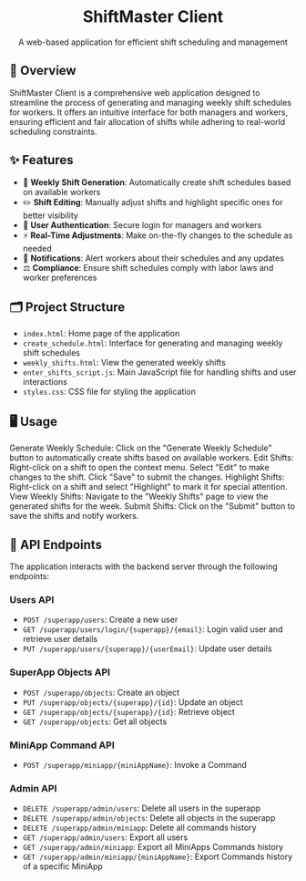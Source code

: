 <h1 align="center">ShiftMaster Client</h1>

<p align="center">A web-based application for efficient shift scheduling and management</p>

<h2>🚀 Overview</h2>

ShiftMaster Client is a comprehensive web application designed to streamline the process of generating and managing weekly shift schedules for workers. It offers an intuitive interface for both managers and workers, ensuring efficient and fair allocation of shifts while adhering to real-world scheduling constraints.

<h2>✨ Features</h2>

- 📅 **Weekly Shift Generation**: Automatically create shift schedules based on available workers
- ✏️ **Shift Editing**: Manually adjust shifts and highlight specific ones for better visibility
- 🔐 **User Authentication**: Secure login for managers and workers
- ⚡ **Real-Time Adjustments**: Make on-the-fly changes to the schedule as needed
- 📣 **Notifications**: Alert workers about their schedules and any updates
- ⚖️ **Compliance**: Ensure shift schedules comply with labor laws and worker preferences

<h2>🗂️ Project Structure</h2>

- `index.html`: Home page of the application
- `create_schedule.html`: Interface for generating and managing weekly shift schedules
- `weekly_shifts.html`: View the generated weekly shifts
- `enter_shifts_script.js`: Main JavaScript file for handling shifts and user interactions
- `styles.css`: CSS file for styling the application

<h2>🖥️ Usage</h2>

Generate Weekly Schedule: Click on the "Generate Weekly Schedule" button to automatically create shifts based on available workers.
Edit Shifts: Right-click on a shift to open the context menu. Select "Edit" to make changes to the shift. Click "Save" to submit the changes.
Highlight Shifts: Right-click on a shift and select "Highlight" to mark it for special attention.
View Weekly Shifts: Navigate to the "Weekly Shifts" page to view the generated shifts for the week.
Submit Shifts: Click on the "Submit" button to save the shifts and notify workers.

<h2>🔗 API Endpoints</h2>

The application interacts with the backend server through the following endpoints:

<h3>Users API</h3>

- `POST /superapp/users`: Create a new user
- `GET /superapp/users/login/{superapp}/{email}`: Login valid user and retrieve user details
- `PUT /superapp/users/{superapp}/{userEmail}`: Update user details

<h3>SuperApp Objects API</h3>

- `POST /superapp/objects`: Create an object
- `PUT /superapp/objects/{superapp}/{id}`: Update an object
- `GET /superapp/objects/{superapp}/{id}`: Retrieve object
- `GET /superapp/objects`: Get all objects

<h3>MiniApp Command API</h3>

- `POST /superapp/miniapp/{miniAppName}`: Invoke a Command

<h3>Admin API</h3>

- `DELETE /superapp/admin/users`: Delete all users in the superapp
- `DELETE /superapp/admin/objects`: Delete all objects in the superapp
- `DELETE /superapp/admin/miniapp`: Delete all commands history
- `GET /superapp/admin/users`: Export all users
- `GET /superapp/admin/miniapp`: Export all MiniApps Commands history
- `GET /superapp/admin/miniapp/{miniAppName}`: Export Commands history of a specific MiniApp

